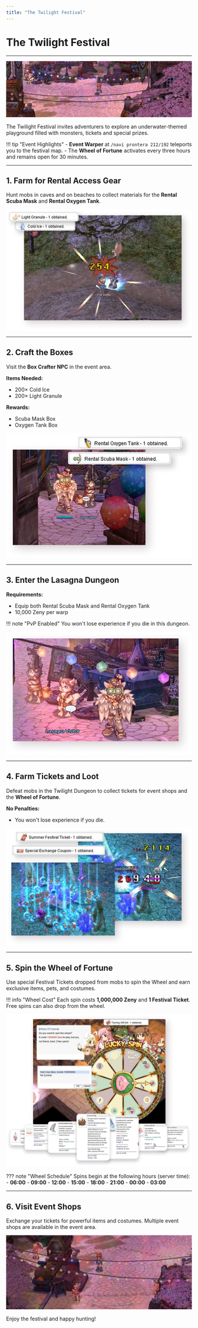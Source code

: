 ```yaml
---
title: "The Twilight Festival"
---
```


# The Twilight Festival

---

![Twilight Festival](img/twilight-cover@2x.webp)

The Twilight Festival invites adventurers to explore an underwater-themed playground filled with monsters, tickets and special prizes.

!!! tip "Event Highlights"
    - **Event Warper** at `/navi prontera 212/192` teleports you to the festival map.
    - The **Wheel of Fortune** activates every three hours and remains open for 30 minutes.


---

## 1. Farm for Rental Access Gear
Hunt mobs in caves and on beaches to collect materials for the **Rental Scuba Mask** and **Rental Oxygen Tank**.

![Start](img/twilight-fest-step0601@2x.webp)

---

## 2. Craft the Boxes
Visit the **Box Crafter NPC** in the event area.

**Items Needed:**
- 200× Cold Ice
- 200× Light Granule

**Rewards:**
- Scuba Mask Box
- Oxygen Tank Box

![Boxes](img/twilight-fest-step0502@2x.webp)

---

## 3. Enter the Lasagna Dungeon

**Requirements:**
- Equip both Rental Scuba Mask and Rental Oxygen Tank
- 10,000 Zeny per warp

!!! note "PvP Enabled"
    You won't lose experience if you die in this dungeon.

![Lasagna Enter](img/twilight-fest-step0403@2x.webp)

---

## 4. Farm Tickets and Loot
Defeat mobs in the Twilight Dungeon to collect tickets for event shops and the **Wheel of Fortune**.

**No Penalties:**
- You won't lose experience if you die.

![Placeholder](img/twilight-fest-step0304@2x.webp)

---

## 5. Spin the Wheel of Fortune
Use special Festival Tickets dropped from mobs to spin the Wheel and earn exclusive items, pets, and costumes.


!!! info "Wheel Cost"
    Each spin costs **1,000,000 Zeny** and **1 Festival Ticket**. Free spins can also drop from the wheel.

![Placeholder](img/twilight-fest-step0205@2x.webp)

??? note "Wheel Schedule"
    Spins begin at the following hours (server time):
    - **06:00**
    - **09:00**
    - **12:00**
    - **15:00**
    - **18:00**
    - **21:00**
    - **00:00**
    - **03:00**



---

## 6. Visit Event Shops
Exchange your tickets for powerful items and costumes. Multiple event shops are available in the event area.

![Placeholder](img/twilight-shops@2x.webp)

Enjoy the festival and happy hunting!

